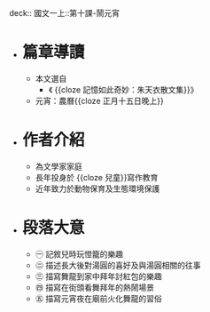 deck:: 國文一上::第十課-鬧元宵

- # 篇章導讀
	- 本文選自
		- 《 {{cloze 記憶如此奇妙：朱天衣散文集}}》
	- 元宵：農曆{{cloze 正月十五日晚上}}
- # 作者介紹
	- 為文學家家庭
	- 長年投身於 {{cloze 兒童}}寫作教育
	- 近年致力於動物保育及生態環境保護
- # 段落大意
	- ㊀ 記敘兒時玩憕籠的樂趣
	- ㊁ 描述長大後對湯圓的喜好及與湯圓相關的往事
	- ㊂ 描寫舞龍到家中拜年討紅包的樂趣
	- ㊃ 描寫在街頭看舞拜年的熱鬧場景
	- ㊄ 描寫元宵夜在廟前火化舞龍的習俗
